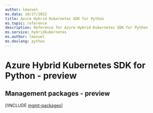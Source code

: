```yaml
---
author: lmazuel
ms.data: 10/27/2022
title: Azure Hybrid Kubernetes SDK for Python
ms.topic: reference
description: Reference for Azure Hybrid Kubernetes SDK for Python
ms.service: hybridkubernetes
ms.author: lmazuel
ms.devlang: python
---
```

# Azure Hybrid Kubernetes SDK for Python - preview

## Management packages - preview
[!INCLUDE [mgmt-packages](hybrid-kubernetes-mgmt-index.md)]
